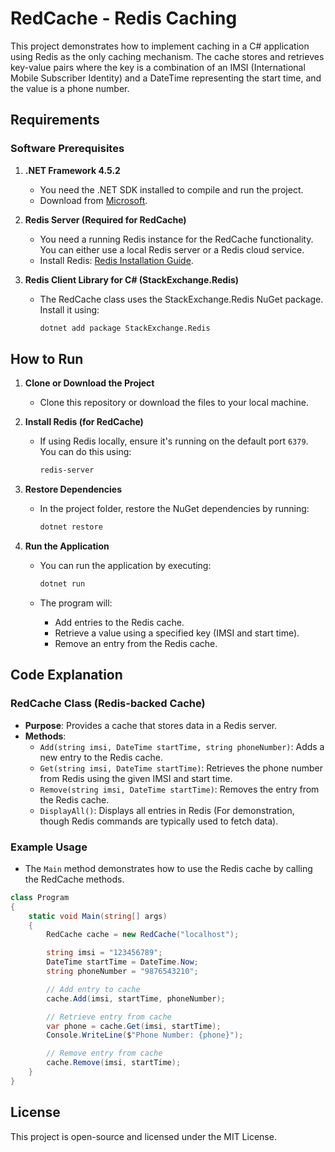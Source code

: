 # RedCache - Redis Caching

This project demonstrates how to implement caching in a C# application using Redis as the only caching mechanism. The cache stores and retrieves key-value pairs where the key is a combination of an IMSI (International Mobile Subscriber Identity) and a DateTime representing the start time, and the value is a phone number.

## Requirements

### Software Prerequisites

1. **.NET Framework 4.5.2**
   - You need the .NET SDK installed to compile and run the project.
   - Download from [Microsoft](https://dotnet.microsoft.com/download/dotnet).

2. **Redis Server (Required for RedCache)**
   - You need a running Redis instance for the RedCache functionality. You can either use a local Redis server or a Redis cloud service.
   - Install Redis: [Redis Installation Guide](https://redis.io/download).

3. **Redis Client Library for C# (StackExchange.Redis)**
   - The RedCache class uses the StackExchange.Redis NuGet package. Install it using:

     ```bash
     dotnet add package StackExchange.Redis
     ```

## How to Run

1. **Clone or Download the Project**
   - Clone this repository or download the files to your local machine.

2. **Install Redis (for RedCache)**
   - If using Redis locally, ensure it's running on the default port `6379`. You can do this using:

     ```bash
     redis-server
     ```

3. **Restore Dependencies**
   - In the project folder, restore the NuGet dependencies by running:

     ```bash
     dotnet restore
     ```

4. **Run the Application**
   - You can run the application by executing:

     ```bash
     dotnet run
     ```

   - The program will:
     - Add entries to the Redis cache.
     - Retrieve a value using a specified key (IMSI and start time).
     - Remove an entry from the Redis cache.

## Code Explanation

### RedCache Class (Redis-backed Cache)
- **Purpose**: Provides a cache that stores data in a Redis server.
- **Methods**:
  - `Add(string imsi, DateTime startTime, string phoneNumber)`: Adds a new entry to the Redis cache.
  - `Get(string imsi, DateTime startTime)`: Retrieves the phone number from Redis using the given IMSI and start time.
  - `Remove(string imsi, DateTime startTime)`: Removes the entry from the Redis cache.
  - `DisplayAll()`: Displays all entries in Redis (For demonstration, though Redis commands are typically used to fetch data).

### Example Usage
- The `Main` method demonstrates how to use the Redis cache by calling the RedCache methods.

```csharp
class Program
{
    static void Main(string[] args)
    {
        RedCache cache = new RedCache("localhost");

        string imsi = "123456789";
        DateTime startTime = DateTime.Now;
        string phoneNumber = "9876543210";

        // Add entry to cache
        cache.Add(imsi, startTime, phoneNumber);

        // Retrieve entry from cache
        var phone = cache.Get(imsi, startTime);
        Console.WriteLine($"Phone Number: {phone}");

        // Remove entry from cache
        cache.Remove(imsi, startTime);
    }
}
```

## License

This project is open-source and licensed under the MIT License.
